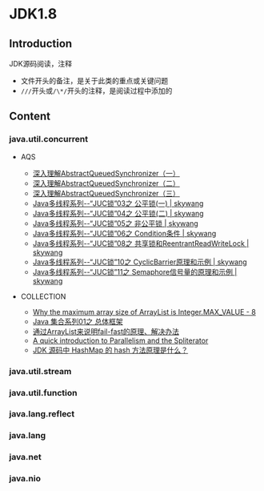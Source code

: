 # JDK1.8

## Introduction
JDK源码阅读，注释
- 文件开头的备注，是关于此类的重点或关键问题
- `///`开头或`/\*/`开头的注释，是阅读过程中添加的

## Content
### java.util.concurrent
- AQS
  - [深入理解AbstractQueuedSynchronizer（一）](http://ideabuffer.cn/2017/03/15/%E6%B7%B1%E5%85%A5%E7%90%86%E8%A7%A3AbstractQueuedSynchronizer%EF%BC%88%E4%B8%80%EF%BC%89/)
  - [深入理解AbstractQueuedSynchronizer（二）](http://ideabuffer.cn/2017/03/19/%E6%B7%B1%E5%85%A5%E7%90%86%E8%A7%A3AbstractQueuedSynchronizer%EF%BC%88%E4%BA%8C%EF%BC%89/)
  - [深入理解AbstractQueuedSynchronizer（三）](http://ideabuffer.cn/2017/03/20/%E6%B7%B1%E5%85%A5%E7%90%86%E8%A7%A3AbstractQueuedSynchronizer%EF%BC%88%E4%B8%89%EF%BC%89/)
  - [Java多线程系列--“JUC锁”03之 公平锁(一) | skywang](http://wangkuiwu.github.io/2012/08/13/juc-lock03/)
  - [Java多线程系列--“JUC锁”04之 公平锁(二) | skywang](http://wangkuiwu.github.io/2012/08/13/juc-lock04/)
  - [Java多线程系列--“JUC锁”05之 非公平锁 | skywang](http://wangkuiwu.github.io/2012/08/13/juc-lock05/)
  - [Java多线程系列--“JUC锁”06之 Condition条件 | skywang](http://wangkuiwu.github.io/2012/08/13/juc-lock06/)
  - [Java多线程系列--“JUC锁”08之 共享锁和ReentrantReadWriteLock | skywang](http://wangkuiwu.github.io/2012/08/13/juc-lock08/)
  - [Java多线程系列--“JUC锁”10之 CyclicBarrier原理和示例 | skywang](http://wangkuiwu.github.io/2012/08/13/juc-lock10/)
  - [Java多线程系列--“JUC锁”11之 Semaphore信号量的原理和示例 | skywang](http://wangkuiwu.github.io/2012/08/13/juc-lock11/)

- COLLECTION
  - [Why the maximum array size of ArrayList is Integer.MAX\_VALUE - 8](https://stackoverflow.com/questions/35756277/why-the-maximum-array-size-of-arraylist-is-integer-max-value-8)
  - [Java 集合系列01之 总体框架](http://wangkuiwu.github.io/2012/02/01/collection-01-summary/)
  - [通过ArrayList来说明fail-fast的原理、解决办法](http://wangkuiwu.github.io/2012/02/01/collection-01-summary/)
  - [A quick introduction to Parallelism and the Spliterator](https://blog.logentries.com/2015/10/java-8-introduction-to-parallelism-and-spliterator/)
  - [JDK 源码中 HashMap 的 hash 方法原理是什么？](https://www.zhihu.com/question/20733617)


### java.util.stream
### java.util.function
### java.lang.reflect
### java.lang
### java.net
### java.nio
